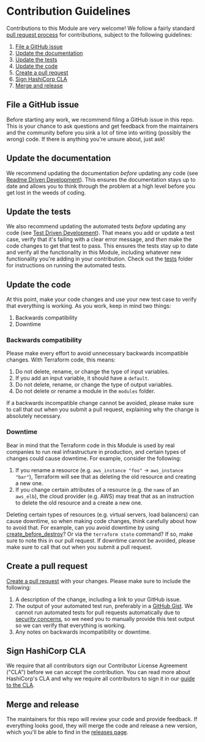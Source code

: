 # Contribution Guidelines

Contributions to this Module are very welcome! We follow a fairly standard [pull request 
process](https://help.github.com/articles/about-pull-requests/) for contributions, subject to the following guidelines:
 
1. [File a GitHub issue](#file-a-github-issue)
1. [Update the documentation](#update-the-documentation)
1. [Update the tests](#update-the-tests)
1. [Update the code](#update-the-code)
1. [Create a pull request](#create-a-pull-request)
1. [Sign HashiCorp CLA](#sign-hashicorp-cla)
1. [Merge and release](#merge-and-release)

## File a GitHub issue

Before starting any work, we recommend filing a GitHub issue in this repo. This is your chance to ask questions and
get feedback from the maintainers and the community before you sink a lot of time into writing (possibly the wrong) 
code. If there is anything you're unsure about, just ask!

## Update the documentation

We recommend updating the documentation *before* updating any code (see [Readme Driven 
Development](http://tom.preston-werner.com/2010/08/23/readme-driven-development.html)). This ensures the documentation 
stays up to date and allows you to think through the problem at a high level before you get lost in the weeds of 
coding.

## Update the tests

We also recommend updating the automated tests *before* updating any code (see [Test Driven 
Development](https://en.wikipedia.org/wiki/Test-driven_development)). That means you add or update a test case, 
verify that it's failing with a clear error message, and *then* make the code changes to get that test to pass. This 
ensures the tests stay up to date and verify all the functionality in this Module, including whatever new 
functionality you're adding in your contribution. Check out the [tests](https://github.com/hashicorp/terraform-aws-nomad/tree/master/test) folder for instructions on running the 
automated tests. 

## Update the code

At this point, make your code changes and use your new test case to verify that everything is working. As you work,
keep in mind two things:

1. Backwards compatibility
1. Downtime

### Backwards compatibility

Please make every effort to avoid unnecessary backwards incompatible changes. With Terraform code, this means:

1. Do not delete, rename, or change the type of input variables.
1. If you add an input variable, it should have a `default`.
1. Do not delete, rename, or change the type of output variables.
1. Do not delete or rename a module in the `modules` folder.

If a backwards incompatible change cannot be avoided, please make sure to call that out when you submit a pull request, 
explaining why the change is absolutely necessary. 

### Downtime

Bear in mind that the Terraform code in this Module is used by real companies to run real infrastructure in 
production, and certain types of changes could cause downtime. For example, consider the following:

1. If you rename a resource (e.g. `aws_instance "foo"` -> `aws_instance "bar"`), Terraform will see that as deleting
   the old resource and creating a new one.
1. If you change certain attributes of a resource (e.g. the `name` of an `aws_elb`), the cloud provider (e.g. AWS) may
   treat that as an instruction to delete the old resource and a create a new one. 
   
Deleting certain types of resources (e.g. virtual servers, load balancers) can cause downtime, so when making code
changes, think carefully about how to avoid that. For example, can you avoid downtime by using 
[create_before_destroy](https://www.terraform.io/docs/configuration/resources.html#create_before_destroy)? Or via
the `terraform state` command? If so, make sure to note this in our pull request. If  downtime cannot be avoided, 
please make sure to call that out when you submit a pull request. 

## Create a pull request

[Create a pull request](https://help.github.com/articles/creating-a-pull-request/) with your changes. Please make sure
to include the following:

1. A description of the change, including a link to your GitHub issue.
1. The output of your automated test run, preferably in a [GitHub Gist](https://gist.github.com/). We cannot run 
   automated tests for pull requests automatically due to [security 
   concerns](https://circleci.com/docs/fork-pr-builds/#security-implications), so we need you to manually provide this 
   test output so we can verify that everything is working.
1. Any notes on backwards incompatibility or downtime.

## Sign HashiCorp CLA

We require that all contributors sign our Contributor License Agreement ("CLA") before we can accept the contribution. You can read more about HashiCorp's CLA and why we require all contributors to sign it in our [guide to the CLA](https://www.hashicorp.com/cla).


## Merge and release   

The maintainers for this repo will review your code and provide feedback. If everything looks good, they will merge the
code and release a new version, which you'll be able to find in the [releases page](../../releases).

